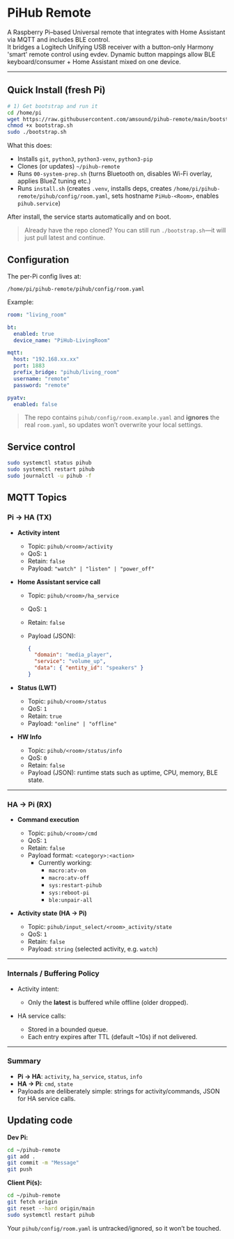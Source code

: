 # PiHub Remote

A Raspberry Pi–based Universal remote that integrates with Home Assistant via MQTT and includes BLE control.  
It bridges a Logitech Unifying USB receiver with a button-only Harmony 'smart' remote control using evdev. Dynamic button mappings allow BLE keyboard/consumer + Home Assistant mixed on one device.

---

## Quick Install (fresh Pi)

```bash
# 1) Get bootstrap and run it
cd /home/pi
wget https://raw.githubusercontent.com/amsound/pihub-remote/main/bootstrap.sh
chmod +x bootstrap.sh
sudo ./bootstrap.sh
```

What this does:
- Installs `git`, `python3`, `python3-venv`, `python3-pip`
- Clones (or updates) `~/pihub-remote`
- Runs `00-system-prep.sh` (turns Bluetooth on, disables Wi-Fi overlay, applies BlueZ tuning etc.)
- Runs `install.sh` (creates `.venv`, installs deps, creates `/home/pi/pihub-remote/pihub/config/room.yaml`, sets hostname `PiHub-<Room>`, enables `pihub.service`)

After install, the service starts automatically and on boot.

> Already have the repo cloned? You can still run `./bootstrap.sh`—it will just pull latest and continue.

## Configuration

The per-Pi config lives at:
```
/home/pi/pihub-remote/pihub/config/room.yaml
```

Example:
```yaml
room: "living_room"

bt:
  enabled: true
  device_name: "PiHub-LivingRoom"

mqtt:
  host: "192.168.xx.xx"
  port: 1883
  prefix_bridge: "pihub/living_room"
  username: "remote"
  password: "remote"

pyatv:
  enabled: false
```

> The repo contains `pihub/config/room.example.yaml` and **ignores** the real `room.yaml`, so updates won’t overwrite your local settings.

## Service control

```bash
sudo systemctl status pihub
sudo systemctl restart pihub
sudo journalctl -u pihub -f
```


## MQTT Topics
### Pi → HA (TX)

* **Activity intent**

  * Topic: `pihub/<room>/activity`
  * QoS: `1`
  * Retain: `false`
  * Payload: `"watch" | "listen" | "power_off"`
  
* **Home Assistant service call**

  * Topic: `pihub/<room>/ha_service`
  * QoS: `1`
  * Retain: `false`
  * Payload (JSON):

    ```json
    {
      "domain": "media_player",
      "service": "volume_up",
      "data": { "entity_id": "speakers" }
    }
    ```

* **Status (LWT)**

  * Topic: `pihub/<room>/status`
  * QoS: `1`
  * Retain: `true`
  * Payload: `"online" | "offline"`

* **HW Info**

  * Topic: `pihub/<room>/status/info`
  * QoS: `0`
  * Retain: `false`
  * Payload (JSON): runtime stats such as uptime, CPU, memory, BLE state.

---

### HA → Pi (RX)

* **Command execution**

  * Topic: `pihub/<room>/cmd`
  * QoS: `1`
  * Retain: `false`
  * Payload format: `<category>:<action>`
    * Currently working:
      * `macro:atv-on`
      * `macro:atv-off`
      * `sys:restart-pihub`
      * `sys:reboot-pi`
      * `ble:unpair-all`


* **Activity state (HA → Pi)**

  * Topic: `pihub/input_select/<room>_activity/state`
  * QoS: `1`
  * Retain: `false`
  * Payload: `string` (selected activity, e.g. `watch`)

---

### Internals / Buffering Policy

* Activity intent:

  * Only the **latest** is buffered while offline (older dropped).
* HA service calls:

  * Stored in a bounded queue.
  * Each entry expires after TTL (default \~10s) if not delivered.

---

### Summary

* **Pi → HA**: `activity`, `ha_service`, `status`, `info`
* **HA → Pi**: `cmd`, `state`
* Payloads are deliberately simple: strings for activity/commands, JSON for HA service calls.



## Updating code

**Dev Pi:**
```bash
cd ~/pihub-remote
git add .
git commit -m "Message"
git push
```

**Client Pi(s):**
```bash
cd ~/pihub-remote
git fetch origin
git reset --hard origin/main
sudo systemctl restart pihub
```

Your `pihub/config/room.yaml` is untracked/ignored, so it won’t be touched.

